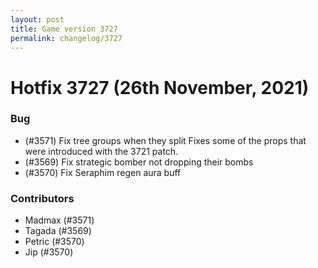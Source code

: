 ```yaml
---
layout: post
title: Game version 3727
permalink: changelog/3727
---
```


# Hotfix 3727 (26th November, 2021)

### Bug

- (#3571) Fix tree groups when they split
  Fixes some of the props that were introduced with the 3721 patch.
- (#3569) Fix strategic bomber not dropping their bombs
- (#3570) Fix Seraphim regen aura buff

### Contributors

- Madmax (#3571)
- Tagada (#3569)
- Petric (#3570)
- Jip (#3570)
